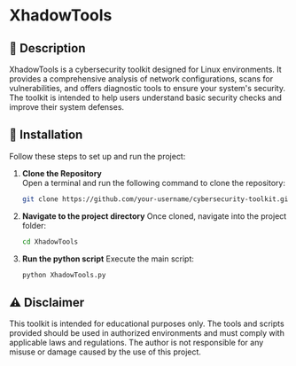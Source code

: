 # XhadowTools

## 📄 Description

XhadowTools is a cybersecurity toolkit designed for Linux environments. It provides a comprehensive analysis of network configurations, scans for vulnerabilities, and offers diagnostic tools to ensure your system's security. The toolkit is intended to help users understand basic security checks and improve their system defenses.

## 🚀 Installation

Follow these steps to set up and run the project:

1. **Clone the Repository**  
   Open a terminal and run the following command to clone the repository:
   ```bash
   git clone https://github.com/your-username/cybersecurity-toolkit.git

2. **Navigate to the project directory**
   Once cloned, navigate into the project folder:
   ```bash
   cd XhadowTools

3. **Run the python script**
    Execute the main script:
    ```bash
    python XhadowTools.py

  ## ⚠️ Disclaimer
  
  This toolkit is intended for educational purposes only. The tools and scripts provided should be used in authorized environments and must comply with applicable laws and regulations. The author is not 
  responsible for any misuse or damage caused by the use of this project.
